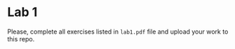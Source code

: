 # Lab 1

Please, complete all exercises listed in `lab1.pdf` file and upload your work to this repo.
